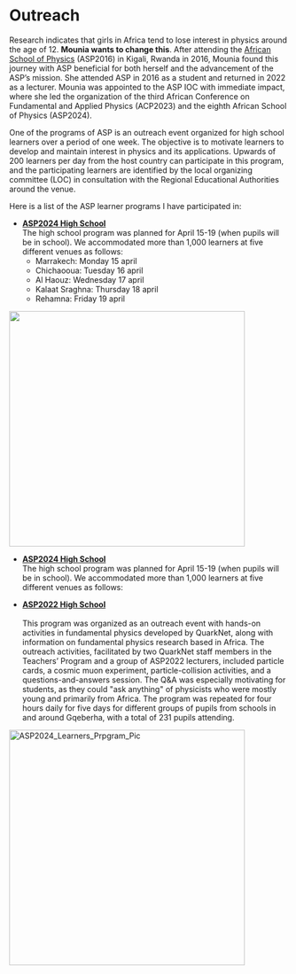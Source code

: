 # Outreach
Research indicates that girls in Africa tend to lose interest in physics around the age of 12. **Mounia wants to change this**. After attending the
[African School of Physics](https://africanschoolofphysics.org) (ASP2016) in Kigali, Rwanda in 2016, Mounia found this journey with ASP beneficial for both herself 
and the advancement of the ASP’s mission. She attended ASP in 2016 as a student and returned in 2022 as a lecturer. 
Mounia was appointed to the ASP IOC with immediate impact, where she led the organization of the third African Conference on Fundamental and Applied Physics (ACP2023)
and the eighth African School of Physics (ASP2024).

One of the programs of ASP is an outreach event organized for high school learners over a period of one week. 
The objective is to motivate learners to develop and maintain interest in physics and its applications. 
Upwards of 200 learners per day from the host country can participate in this program, and the participating 
learners are identified by the local organizing committee (LOC) in consultation with the Regional Educational Authorities around the venue.

Here is a list of the ASP learner programs I have participated in:
- **[ASP2024 High School](https://indico.cern.ch/event/1393743/)** <br /> 
    The high school program was planned for April 15-19 (when pupils will be in school). We accommodated more than 1,000 learners at five different venues as follows:
  - Marrakech: Monday 15 april
  - Chichaooua: Tuesday 16 april
  - Al Haouz:  Wednesday 17 april
  - Kalaat Sraghna: Thursday 18 april
  - Rehamna: Friday 19 april
  
<img src="../ASP2022_Learners_Prpgram.jpeg"  width="425">

- **[ASP2024 High School](https://indico.cern.ch/event/1393743/)** <br /> 
    The high school program was planned for April 15-19 (when pupils will be in school). We accommodated more than 1,000 learners at five different venues as follows:

  


- **[ASP2022 High School](https://africanschoolofphysics.org/asp2022/)** <br />  
    This program was organized as an outreach event with hands-on activities in fundamental physics developed by QuarkNet, along with information
    on fundamental physics research based in Africa. The outreach activities, facilitated by two QuarkNet staff members in the Teachers’ Program
    and a group of ASP2022 lecturers, included particle cards, a cosmic muon experiment, particle-collision activities, and a questions-and-answers session.
    The Q&A was especially motivating for students, as they could "ask anything" of physicists who were mostly young and primarily from Africa. The program was repeated 
    for four hours daily for five days for different groups of pupils from schools in and around Gqeberha, with a total of 231 pupils attending.

<img style="" width="425" alt="ASP2024_Learners_Prpgram_Pic" title="ASP2024_Learners_Prpgram_Pic" src="../ASP2024_Learners_Prpgram.jpeg">

